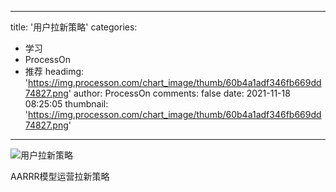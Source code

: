 
---
title: '用户拉新策略'
categories: 
 - 学习
 - ProcessOn
 - 推荐
headimg: 'https://img.processon.com/chart_image/thumb/60b4a1adf346fb669dd74827.png'
author: ProcessOn
comments: false
date: 2021-11-18 08:25:05
thumbnail: 'https://img.processon.com/chart_image/thumb/60b4a1adf346fb669dd74827.png'
---

<div>   
<img class="thumb" alt="用户拉新策略" src="https://img.processon.com/chart_image/thumb/60b4a1adf346fb669dd74827.png" referrerpolicy="no-referrer">
<p>AARRR模型运营拉新策略</p>  
</div>
            